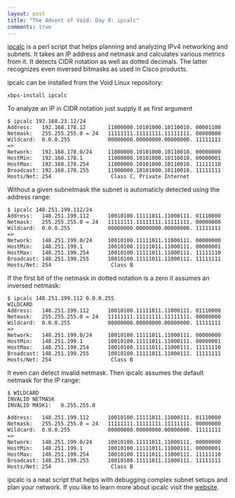 ```yaml
---
layout: post
title: "The Advent of Void: Day 8: ipcalc"
comments: true
---
```


[ipcalc](http://jodies.de/ipcalc) is a perl script that helps planning and
analyzing IPv4 networking and subnets. It takes an IP address and netmask and
calculates various metrics from it.  It detects CIDR notation as well as
dotted decimals. The latter recognizes even inversed bitmasks as used in Cisco
products.

ipcalc can be installed from the Void Linux repository:

```
xbps-install ipcalc
```

To analyze an IP in CIDR notation just supply it as first argument

```
$ ipcalc 192.168.23.12/24
Address:   192.168.178.12       11000000.10101000.10110010. 00001100
Netmask:   255.255.255.0 = 24   11111111.11111111.11111111. 00000000
Wildcard:  0.0.0.255            00000000.00000000.00000000. 11111111
=>
Network:   192.168.178.0/24     11000000.10101000.10110010. 00000000
HostMin:   192.168.178.1        11000000.10101000.10110010. 00000001
HostMax:   192.168.178.254      11000000.10101000.10110010. 11111110
Broadcast: 192.168.178.255      11000000.10101000.10110010. 11111111
Hosts/Net: 254                   Class C, Private Internet
```

Without a given subnetmask the subnet is automaticly detected using the address
range:

```
$ ipcalc 148.251.199.112/24
Address:   148.251.199.112      10010100.11111011.11000111. 01110000
Netmask:   255.255.255.0 = 24   11111111.11111111.11111111. 00000000
Wildcard:  0.0.0.255            00000000.00000000.00000000. 11111111
=>
Network:   148.251.199.0/24     10010100.11111011.11000111. 00000000
HostMin:   148.251.199.1        10010100.11111011.11000111. 00000001
HostMax:   148.251.199.254      10010100.11111011.11000111. 11111110
Broadcast: 148.251.199.255      10010100.11111011.11000111. 11111111
Hosts/Net: 254                   Class B
```

If the first bit of the netmask in dotted notation is a zero it assumes an
inversed netmask:

```
$ ipcalc 148.251.199.112 0.0.0.255
WILDCARD
Address:   148.251.199.112      10010100.11111011.11000111. 01110000
Netmask:   255.255.255.0 = 24   11111111.11111111.11111111. 00000000
Wildcard:  0.0.0.255            00000000.00000000.00000000. 11111111
=>
Network:   148.251.199.0/24     10010100.11111011.11000111. 00000000
HostMin:   148.251.199.1        10010100.11111011.11000111. 00000001
HostMax:   148.251.199.254      10010100.11111011.11000111. 11111110
Broadcast: 148.251.199.255      10010100.11111011.11000111. 11111111
Hosts/Net: 254                   Class B
```

It even can detect invalid netmask. Then ipcalc assumes the default netmask for
the IP range:

```
$ WILDCARD
INVALID NETMASK
INVALID MASK1:   0.255.255.0

Address:   148.251.199.112      10010100.11111011.11000111. 01110000
Netmask:   255.255.255.0 = 24   11111111.11111111.11111111. 00000000
Wildcard:  0.0.0.255            00000000.00000000.00000000. 11111111
=>
Network:   148.251.199.0/24     10010100.11111011.11000111. 00000000
HostMin:   148.251.199.1        10010100.11111011.11000111. 00000001
HostMax:   148.251.199.254      10010100.11111011.11000111. 11111110
Broadcast: 148.251.199.255      10010100.11111011.11000111. 11111111
Hosts/Net: 254                   Class B
```

ipcalc is a neat script that helps with debugging complex subnet setups and plan
your network. If you like to learn more about ipcalc visit the
[website](http://jodies.de/ipcalc).
